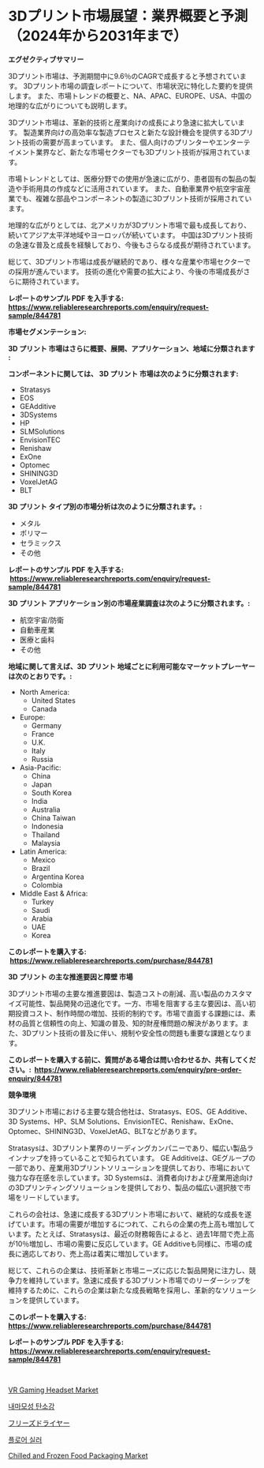 <p><h1>3Dプリント市場展望：業界概要と予測（2024年から2031年まで）</h1></p><p><strong>エグゼクティブサマリー</strong></p>
<p><p>3Dプリント市場は、予測期間中に9.6％のCAGRで成長すると予想されています。 3Dプリント市場の調査レポートについて、市場状況に特化した要約を提供します。 また、市場トレンドの概要と、NA、APAC、EUROPE、USA、中国の地理的な広がりについても説明します。</p><p>3Dプリント市場は、革新的技術と産業向けの成長により急速に拡大しています。 製造業界向けの高効率な製造プロセスと新たな設計機会を提供する3Dプリント技術の需要が高まっています。 また、個人向けのプリンターやエンターテイメント業界など、新たな市場セクターでも3Dプリント技術が採用されています。</p><p>市場トレンドとしては、医療分野での使用が急速に広がり、患者固有の製品の製造や手術用具の作成などに活用されています。 また、自動車業界や航空宇宙産業でも、複雑な部品やコンポーネントの製造に3Dプリント技術が採用されています。</p><p>地理的な広がりとしては、北アメリカが3Dプリント市場で最も成長しており、続いてアジア太平洋地域やヨーロッパが続いています。 中国は3Dプリント技術の急速な普及と成長を経験しており、今後もさらなる成長が期待されています。</p><p>総じて、3Dプリント市場は成長が継続的であり、様々な産業や市場セクターでの採用が進んでいます。 技術の進化や需要の拡大により、今後の市場成長がさらに期待されています。</p></p>
<p><strong>レポートのサンプル PDF を入手する: <a href="https://www.reliableresearchreports.com/enquiry/request-sample/844781">https://www.reliableresearchreports.com/enquiry/request-sample/844781</a></strong></p>
<p><strong>市場セグメンテーション:</strong></p>
<p><strong> 3D プリント 市場はさらに概要、展開、アプリケーション、地域に分類されます :</strong></p>
<p><strong>コンポーネントに関しては、 3D プリント 市場は次のように分類されます: &nbsp;</strong></p>
<p><ul><li>Stratasys</li><li>EOS</li><li>GEAdditive</li><li>3DSystems</li><li>HP</li><li>SLMSolutions</li><li>EnvisionTEC</li><li>Renishaw</li><li>ExOne</li><li>Optomec</li><li>SHINING3D</li><li>VoxelJetAG</li><li>BLT</li></ul></p>
<p><strong> 3D プリント タイプ別の市場分析は次のように分類されます。:</strong></p>
<p><ul><li>メタル</li><li>ポリマー</li><li>セラミックス</li><li>その他</li></ul></p>
<p><strong>レポートのサンプル PDF を入手する: &nbsp;<a href="https://www.reliableresearchreports.com/enquiry/request-sample/844781">https://www.reliableresearchreports.com/enquiry/request-sample/844781</a></strong></p>
<p><strong> 3D プリント アプリケーション別の市場産業調査は次のように分類されます。:</strong></p>
<p><ul><li>航空宇宙/防衛</li><li>自動車産業</li><li>医療と歯科</li><li>その他</li></ul></p>
<p><strong>地域に関して言えば、3D プリント 地域ごとに利用可能なマーケットプレーヤーは次のとおりです。:</strong></p>
<p><ul>
    <li>
        North America:
        <ul>
            <li>United States</li>
            <li>Canada</li>
        </ul>
    </li>
    <li>
        Europe:
        <ul>
            <li>Germany</li>
            <li>France</li>
            <li>U.K.</li>
            <li>Italy</li>
            <li>Russia</li>
        </ul>
    </li>
    <li>
        Asia-Pacific:
        <ul>
            <li>China</li>
            <li>Japan</li>
            <li>South Korea</li>
            <li>India</li>
            <li>Australia</li>
            <li>China Taiwan</li>
            <li>Indonesia</li>
            <li>Thailand</li>
            <li>Malaysia</li>
        </ul>
    </li>
    <li>
        Latin America:
        <ul>
            <li>Mexico</li>
            <li>Brazil</li>
            <li>Argentina Korea</li>
            <li>Colombia</li>
        </ul>
    </li>
    <li>
        Middle East & Africa:
        <ul>
            <li>Turkey</li>
            <li>Saudi</li>
            <li>Arabia</li>
            <li>UAE</li>
            <li>Korea</li>
        </ul>
    </li>
    </ul></p>
<p><strong>このレポートを購入する: &nbsp;<a href="https://www.reliableresearchreports.com/purchase/844781">https://www.reliableresearchreports.com/purchase/844781</a></strong></p>
<p><strong>3D プリント の主な推進要因と障壁 市場</strong></p>
<p><p>3Dプリント市場の主要な推進要因は、製造コストの削減、高い製品のカスタマイズ可能性、製品開発の迅速化です。一方、市場を阻害する主な要因は、高い初期投資コスト、制作時間の増加、技術的制約です。市場で直面する課題には、素材の品質と信頼性の向上、知識の普及、知的財産権問題の解決があります。また、3Dプリント技術の普及に伴い、規制や安全性の問題も重要な課題となります。</p></p>
<p><strong>このレポートを購入する前に、質問がある場合は問い合わせるか、共有してください。:&nbsp; <a href="https://www.reliableresearchreports.com/enquiry/pre-order-enquiry/844781">https://www.reliableresearchreports.com/enquiry/pre-order-enquiry/844781</a></strong></p>
<p><strong>競争環境</strong></p>
<p><p>3Dプリント市場における主要な競合他社は、Stratasys、EOS、GE Additive、3D Systems、HP、SLM Solutions、EnvisionTEC、Renishaw、ExOne、Optomec、SHINING3D、VoxelJetAG、BLTなどがあります。 </p><p>Stratasysは、3Dプリント業界のリーディングカンパニーであり、幅広い製品ラインナップを持っていることで知られています。 GE Additiveは、GEグループの一部であり、産業用3Dプリントソリューションを提供しており、市場において強力な存在感を示しています。3D Systemsは、消費者向けおよび産業用途向けの3Dプリンティングソリューションを提供しており、製品の幅広い選択肢で市場をリードしています。</p><p>これらの会社は、急速に成長する3Dプリント市場において、継続的な成長を遂げています。市場の需要が増加するにつれて、これらの企業の売上高も増加しています。たとえば、Stratasysは、最近の財務報告によると、過去1年間で売上高が10％増加し、市場の需要に反応しています。GE Additiveも同様に、市場の成長に適応しており、売上高は着実に増加しています。 </p><p>総じて、これらの企業は、技術革新と市場ニーズに応じた製品開発に注力し、競争力を維持しています。急速に成長する3Dプリント市場でのリーダーシップを維持するために、これらの企業は新たな成長戦略を採用し、革新的なソリューションを提供しています。</p></p>
<p><strong>このレポートを購入する: &nbsp; <a href="https://www.reliableresearchreports.com/purchase/844781">https://www.reliableresearchreports.com/purchase/844781</a></strong></p>
<p><strong>レポートのサンプル PDF を入手する: &nbsp;<a href="https://www.reliableresearchreports.com/enquiry/request-sample/844781">https://www.reliableresearchreports.com/enquiry/request-sample/844781</a></strong><strong></strong></p>
<p>&nbsp;</p>
<p><p><a href="https://github.com/jsmusil/Market-Research-Report-List-2/blob/main/vr-gaming-headset-market.md">VR Gaming Headset Market</a></p><p><a href="https://github.com/vs10l4sfg5c/Market-Research-Report-List-1/blob/main/82699073588.md">내마모성 탄소강</a></p><p><a href="https://github.com/cnnriuez22368/Market-Research-Report-List-1/blob/main/26610544005.md">フリーズドライヤー</a></p><p><a href="https://github.com/crfsywufhm81415/Market-Research-Report-List-1/blob/main/62538923587.md">플로어 실러</a></p><p><a href="https://issuu.com/reportprime-2/docs/chilled-and-frozen-food-packaging-market-size-2030">Chilled and Frozen Food Packaging Market</a></p></p>